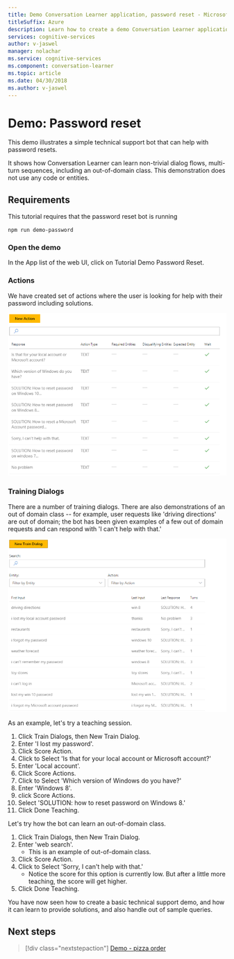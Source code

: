 ```yaml
---
title: Demo Conversation Learner application, password reset - Microsoft Cognitive Services | Microsoft Docs
titleSuffix: Azure
description: Learn how to create a demo Conversation Learner application.
services: cognitive-services
author: v-jaswel
manager: nolachar
ms.service: cognitive-services
ms.component: conversation-learner
ms.topic: article
ms.date: 04/30/2018
ms.author: v-jaswel
---
```


# Demo: Password reset
This demo illustrates a simple technical support bot that can help with password resets. 

It shows how Conversation Learner can learn non-trivial dialog flows, multi-turn sequences, including an out-of-domain class. This demonstration does not use any code or entities.

## Requirements
This tutorial requires that the password reset bot is running

	npm run demo-password

### Open the demo

In the App list of the web UI, click on Tutorial Demo Password Reset. 

### Actions

We have created set of actions where the user is looking for help with their password including solutions.

![](../media/tutorial_pw_reset_actions.PNG)

### Training Dialogs

There are a number of training dialogs. There are also demonstrations of an out of domain class -- for example, user requests like 'driving directions' are out of domain; the bot has been given examples of a few out of domain requests and can respond with 'I can't help with that.'

![](../media/tutorial_pw_reset_entities.PNG)

As an example, let's try a teaching session.

1. Click Train Dialogs, then New Train Dialog.
1. Enter 'I lost my password'.
2. Click Score Action.
3. Click to Select 'Is that for your local account or Microsoft account?'
4. Enter 'Local account'.
5. Click Score Actions.
3. Click to Select 'Which version of Windows do you have?'
4. Enter 'Windows 8'.
5. click Score Actions.
6. Select 'SOLUTION: how to reset password on Windows 8.'
4. Click Done Teaching.

Let's try how the bot can learn an out-of-domain class.

1. Click Train Dialogs, then New Train Dialog.
1. Enter 'web search'.
	- This is an example of out-of-domain class. 
2. Click Score Action.
3. Click to Select 'Sorry, I can't help with that.'
	- Notice the score for this option is currently low. But after a little more teaching, the score will get higher.
4. Click Done Teaching.

You have now seen how to create a basic technical support demo, and how it can learn to provide solutions, and also handle out of sample queries.

## Next steps

> [!div class="nextstepaction"]
> [Demo - pizza order](./demo-pizza-order.md)
